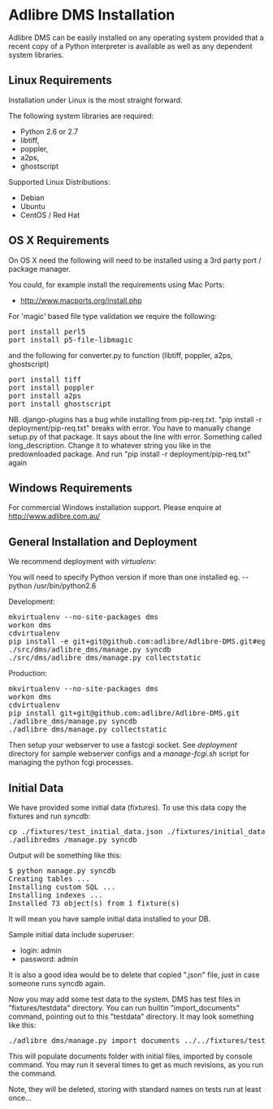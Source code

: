 # Adlibre DMS Installation

Adlibre DMS can be easily installed on any operating system provided that a recent copy of a Python interpreter is
available as well as any dependent system libraries.

## Linux Requirements

Installation under Linux is the most straight forward.

The following system libraries are required:

* Python 2.6 or 2.7
* libtiff,
* poppler,
* a2ps,
* ghostscript

Supported Linux Distributions:

* Debian
* Ubuntu
* CentOS / Red Hat

## OS X Requirements

On OS X need the following will need to be installed using a 3rd party port / package manager.

You could, for example install the requirements using Mac Ports:

* http://www.macports.org/install.php

For 'magic' based file type validation we require the following:

<pre>
port install perl5
port install p5-file-libmagic
</pre>

and the following for converter.py to function (libtiff, poppler, a2ps, ghostscript)

<pre>
port install tiff
port install poppler
port install a2ps
port install ghostscript
</pre>

NB. django-plugins has a bug while installing from pip-req.txt. "pip install -r deployment/pip-req.txt" breaks with error.
You have to manually change setup.py of that package. It says about the line with error.
Something called long_description. Change it to whatever string you like in the predownloaded package.
And run "pip install -r deployment/pip-req.txt" again

## Windows Requirements

For commercial Windows installation support. Please enquire at http://www.adlibre.com.au/

## General Installation and Deployment

We recommend deployment with _virtualenv_:

You will need to specify Python version if more than one installed eg. --python /usr/bin/python2.6

Development:
<pre>
mkvirtualenv --no-site-packages dms
workon dms
cdvirtualenv
pip install -e git+git@github.com:adlibre/Adlibre-DMS.git#egg=dms
./src/dms/adlibre_dms/manage.py syncdb
./src/dms/adlibre_dms/manage.py collectstatic
</pre>

Production:
<pre>
mkvirtualenv --no-site-packages dms
workon dms
cdvirtualenv
pip install git+git@github.com:adlibre/Adlibre-DMS.git
./adlibre_dms/manage.py syncdb
./adlibre_dms/manage.py collectstatic
</pre>

Then setup your webserver to use a fastcgi socket.
See _deployment_ directory for sample webserver configs and a _manage-fcgi.sh_ script for managing the python fcgi processes.

## Initial Data

We have provided some initial data (fixtures).
To use this data copy the fixtures and run _syncdb_:

<pre>
cp ./fixtures/test_initial_data.json ./fixtures/initial_data.json
./adlibredms_/manage.py syncdb
</pre>

Output will be something like this:
<pre>
$ python manage.py syncdb
Creating tables ...
Installing custom SQL ...
Installing indexes ...
Installed 73 object(s) from 1 fixture(s)
</pre>

It will mean you have sample initial data installed to your DB.

Sample initial data include superuser:

* login:     admin
* password:  admin

It is also a good idea would be to delete that copied ".json" file, just in case someone runs syncdb again.

Now you may add some test data to the system.
DMS has test files in "fixtures/testdata" directory.
You can run builtin "import_documents" command,
pointing out to this "testdata" directory.
It may look something like this:

<pre>
./adlibre_dms/manage.py import_documents ../../fixtures/testdata/
</pre>

This will populate documents folder with initial files,
imported by console command. You may run it several times to get
as much revisions, as you run the command.

Note, they will be deleted, storing with standard names on tests run at least once...
